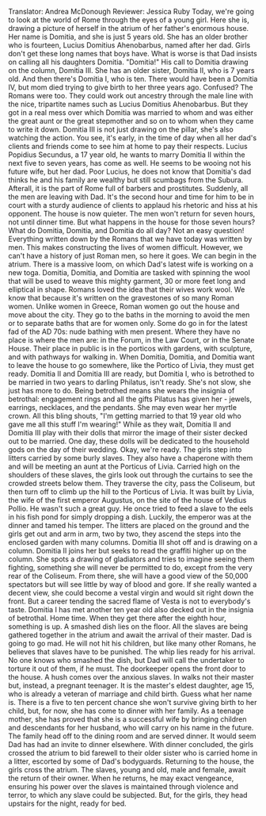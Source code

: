 Translator: Andrea McDonough Reviewer: Jessica Ruby Today, we're going to look at the world of Rome through the eyes of a young girl. Here she is, drawing a picture of herself in the atrium of her father's enormous house. Her name is Domitia, and she is just 5 years old. She has an older brother who is fourteen, Lucius Domitius Ahenobarbus, named after her dad. Girls don't get these long names that boys have. What is worse is that Dad insists on calling all his daughters Domitia. "Domitia!" His call to Domitia drawing on the column, Domitia III. She has an older sister, Domitia II, who is 7 years old. And then there's Domitia I, who is ten. There would have been a Domitia IV, but mom died trying to give birth to her three years ago. Confused? The Romans were too. They could work out ancestry through the male line with the nice, tripartite names such as Lucius Domitius Ahenobarbus. But they got in a real mess over which Domitia was married to whom and was either the great aunt or the great stepmother and so on to whom when they came to write it down. Domitia III is not just drawing on the pillar, she's also watching the action. You see, it's early, in the time of day when all her dad's clients and friends come to see him at home to pay their respects. Lucius Popidius Secundus, a 17 year old, he wants to marry Domitia II within the next five to seven years, has come as well. He seems to be wooing not his future wife, but her dad. Poor Lucius, he does not know that Domitia's dad thinks he and his family are wealthy but still scumbags from the Subura. Afterall, it is the part of Rome full of barbers and prostitutes. Suddenly, all the men are leaving with Dad. It's the second hour and time for him to be in court with a sturdy audience of clients to applaud his rhetoric and hiss at his opponent. The house is now quieter. The men won't return for seven hours, not until dinner time. But what happens in the house for those seven hours? What do Domitia, Domitia, and Domitia do all day? Not an easy question! Everything written down by the Romans that we have today was written by men. This makes constructing the lives of women difficult. However, we can't have a history of just Roman men, so here it goes. We can begin in the atrium. There is a massive loom, on which Dad's latest wife is working on a new toga. Domitia, Domitia, and Domitia are tasked with spinning the wool that will be used to weave this mighty garment, 30 or more feet long and elliptical in shape. Romans loved the idea that their wives work wool. We know that because it's written on the gravestones of so many Roman women. Unlike women in Greece, Roman women go out the house and move about the city. They go to the baths in the morning to avoid the men or to separate baths that are for women only. Some do go in for the latest fad of the AD 70s: nude bathing with men present. Where they have no place is where the men are: in the Forum, in the Law Court, or in the Senate House. Their place in public is in the porticos with gardens, with sculpture, and with pathways for walking in. When Domitia, Domitia, and Domitia want to leave the house to go somewhere, like the Portico of Livia, they must get ready. Domitia II and Domitia III are ready, but Domitia I, who is betrothed to be married in two years to darling Philatus, isn't ready. She's not slow, she just has more to do. Being betrothed means she wears the insignia of betrothal: engagement rings and all the gifts Pilatus has given her - jewels, earrings, necklaces, and the pendants. She may even wear her myrtle crown. All this bling shouts, "I'm getting married to that 19 year old who gave me all this stuff I'm wearing!" While as they wait, Domitia II and Domitia III play with their dolls that mirror the image of their sister decked out to be married. One day, these dolls will be dedicated to the household gods on the day of their wedding. Okay, we're ready. The girls step into litters carried by some burly slaves. They also have a chaperone with them and will be meeting an aunt at the Porticus of Livia. Carried high on the shoulders of these slaves, the girls look out through the curtains to see the crowded streets below them. They traverse the city, pass the Coliseum, but then turn off to climb up the hill to the Porticus of Livia. It was built by Livia, the wife of the first emperor Augustus, on the site of the house of Vedius Pollio. He wasn't such a great guy. He once tried to feed a slave to the eels in his fish pond for simply dropping a dish. Luckily, the emperor was at the dinner and tamed his temper. The litters are placed on the ground and the girls get out and arm in arm, two by two, they ascend the steps into the enclosed garden with many columns. Domitia III shot off and is drawing on a column. Domitia II joins her but seeks to read the graffiti higher up on the column. She spots a drawing of gladiators and tries to imagine seeing them fighting, something she will never be permitted to do, except from the very rear of the Coliseum. From there, she will have a good view of the 50,000 spectators but will see little by way of blood and gore. If she really wanted a decent view, she could become a vestal virgin and would sit right down the front. But a career tending the sacred flame of Vesta is not to everybody's taste. Domitia I has met another ten year old also decked out in the insignia of betrothal. Home time. When they get there after the eighth hour, something is up. A smashed dish lies on the floor. All the slaves are being gathered together in the atrium and await the arrival of their master. Dad is going to go mad. He will not hit his children, but like many other Romans, he believes that slaves have to be punished. The whip lies ready for his arrival. No one knows who smashed the dish, but Dad will call the undertaker to torture it out of them, if he must. The doorkeeper opens the front door to the house. A hush comes over the anxious slaves. In walks not their master but, instead, a pregnant teenager. It is the master's eldest daughter, age 15, who is already a veteran of marriage and child birth. Guess what her name is. There is a five to ten percent chance she won't survive giving birth to her child, but, for now, she has come to dinner with her family. As a teenage mother, she has proved that she is a successful wife by bringing children and descendants for her husband, who will carry on his name in the future. The family head off to the dining room and are served dinner. It would seem Dad has had an invite to dinner elsewhere. With dinner concluded, the girls crossed the atrium to bid farewell to their older sister who is carried home in a litter, escorted by some of Dad's bodyguards. Returning to the house, the girls cross the atrium. The slaves, young and old, male and female, await the return of their owner. When he returns, he may exact vengeance, ensuring his power over the slaves is maintained through violence and terror, to which any slave could be subjected. But, for the girls, they head upstairs for the night, ready for bed. 
